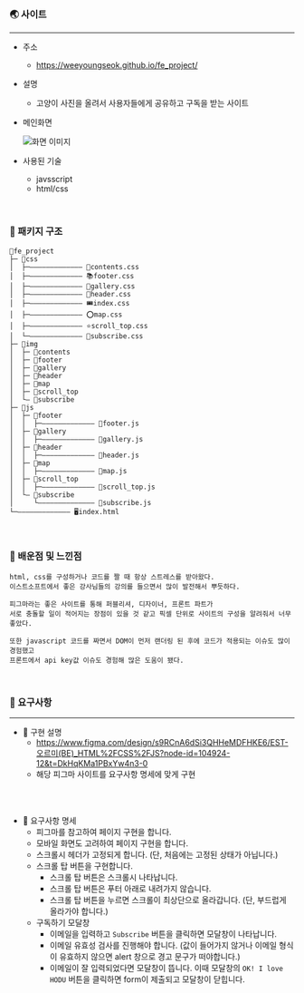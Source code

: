 ### 🌏 사이트

<hr>

- 주소
  - https://weeyoungseok.github.io/fe_project/
- 설명
  - 고양이 사진을 올려서 사용자들에게 공유하고 구독을 받는 사이트

- 메인화면

  ![화면 이미지](https://img1.daumcdn.net/thumb/R1280x0/?scode=mtistory2&fname=https%3A%2F%2Fblog.kakaocdn.net%2Fdn%2Fw0zld%2FbtsJemsP6Ir%2F4cBrsJGus9coxasdcN9yT1%2Fimg.png)
- 사용된 기술
    - javsscript
    - html/css

<br>

### 📁 패키지 구조

```
📁fe_project
├─ 📁css
│  ├─————————————— 🥄contents.css
│  ├─————————————— 📚footer.css
│  ├─————————————— 🥩gallery.css
│  ├─————————————— 🥘header.css
│  ├─————————————— 🎟️index.css
│  ├─————————————— ⭕️map.css
│  ├─————————————— ⭐️scroll_top.css
│  └─————————————— 🤽subscribe.css
├─ 📁img
│  ├─ 📁contents 
│  ├─ 📁footer 
│  ├─ 📁gallery 
│  ├─ 📁header 
│  ├─ 📁map 
│  ├─ 📁scroll_top 
│  └— 📁subscribe 
├─ 📁js
│  ├─ 📁footer
│  │  ├─————————————— 🎈footer.js
│  ├─ 📁gallery 
│  │  ├─————————————— 🎈gallery.js
│  ├─ 📁header 
│  │  ├─————————————— 🎈header.js
│  ├─ 📁map 
│  │  ├─————————————— 🎈map.js
│  ├─ 📁scroll_top 
│  │  ├─————————————— 🎈scroll_top.js
│  └— 📁subscribe 
│     └—————————————— 🎈subscribe.js
└─————————————— 🖥index.html
```

<br>

### 📘 배운점 및 느낀점

```plaintext
html, css를 구성하거나 코드를 짤 때 항상 스트레스를 받아왔다.
이스트소프트에서 좋은 강사님들의 강의를 들으면서 많이 발전해서 뿌듯하다.

피그마라는 좋은 사이트를 통해 퍼블리셔, 디자이너, 프론트 파트가 
서로 충돌할 일이 적어지는 장점이 있을 것 같고 픽셀 단위로 사이트의 구성을 알려줘서 너무 좋았다.

또한 javascript 코드를 짜면서 DOM이 먼저 랜더링 된 후에 코드가 적용되는 이슈도 많이 경험했고
프론트에서 api key값 이슈도 경험해 많은 도움이 됐다.
```

<br>

### 🎢 요구사항

<hr>

- 🍋 구현 설명
    - https://www.figma.com/design/s9RCnA6dSi3QHHeMDFHKE6/EST-오르미(BE)_HTML%2FCSS%2FJS?node-id=104924-12&t=DkHqKMa1PBxYw4n3-0
    - 해당 피그마 사이트를 요구사항 명세에 맞게 구현
<br>
<br>

- 📄 요구사항 명세
    - 피그마를 참고하여 페이지 구현을 합니다.
    - 모바일 화면도 고려하여 페이지 구현을 합니다.
    - 스크롤시 헤더가 고정되게 합니다. (단, 처음에는 고정된 상태가 아닙니다.)
    - 스크롤 탑 버튼을 구현합니다.
        - 스크롤 탑 버튼은 스크롤시 나타납니다.
        - 스크롤 탑 버튼은 푸터 아래로 내려가지 않습니다.
        - 스크롤 탑 버튼을 누르면 스크롤이 최상단으로 올라갑니다. (단, 부드럽게 올라가야 합니다.)
    - 구독하기 모달창
        - 이메일을 입력하고 `Subscribe` 버튼을 클릭하면 모달창이 나타납니다.
        - 이메일 유효성 검사를 진행해야 합니다. (값이 들어가지 않거나 이메일 형식이 유효하지 않으면 alert 창으로 경고 문구가 떠야합니다.)
        - 이메일이 잘 입력되었다면 모달창이 뜹니다. 이때 모달창의 `OK! I love HODU` 버튼을 클릭하면 form이 제출되고 모달창이 닫힙니다.